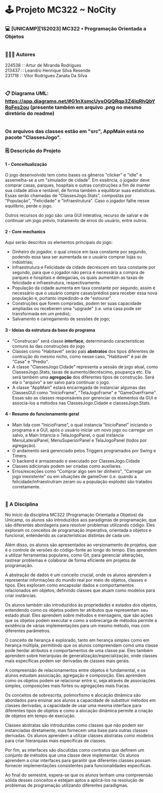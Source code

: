 # 🕹️ Projeto MC322 ~ NoCity
### 💻 [UNICAMP][1S2023] MC322 • Programação Orientada a Objetos

#

### 🧑‍🤝‍🧑 Autores

224538 ∷ Artur de Miranda Rodrigues  
213437 ∷ Leandro Henrique Silva Resende  
231718 ∷ Vitor Rodrigues Zanata Da Silva

#
### 📋 Diagrama UML: https://app.diagrams.net/#G1nXsmcUysOQQRqp3Z4IqRhQbYRoFes2ou  (presente também em arquivo .png no mesmo diretório do readme)
#


### Os arquivos das classes estão em "src", AppMain está no pacote "ClassesJogo".


### 🗒️ Descrição do Projeto
#### 1 - Conceitualização
O jogo desenvolvido tem como bases os gêneros "clicker" e "idle" e assemelha-se a um "simulador de cidade". Em essência, o jogador deve comprar casas, parques, hospitais e outras construções a fim de manter sua cidade ativa e rentável, de forma também a equilibrar suas estatísticas. Essas serão chamadas de "ClassesJogo.Stats", compostas por "População", "Felicidade" e "Infraestrutura". Caso o jogador falhe nesse equilíbrio, perde o jogo.

Outros recursos do jogo são: uma GUI interativa, recurso de salvar e de continuar um jogo prévio, tratamento de erros do usuário, entre outros.


#### 2 - Core mechanics

Aqui serão descritos os elementos principais do jogo:
- Dinheiro do jogador, o qual cresce em taxa constante por segundo, podendo essa taxa ser aumentada se o usuário comprar lojas ou indústrias;
- Infraestrutura e Felicidade da cidade decrescem em taxa constante por segundo, para que o jogador não perca é necessária a compra de parques e hospitais e delegacias, os quais aumentam as taxas de felicidade e infraestrutura, respectivamente.
- População da cidade aumenta em taxa constante por segundo, assim é necessário que o usuário compre casas/prédios para receber essa nova população e, portanto impedindo-a de "estourar".
- Construções que forem compradas, podem ter suas capacidade ampliadas ou receberem uma "upgrade" (i.e. uma casa pode ser transformada em um prédio);
- Salvamento e carregamento de sessões de jogo;

#### 3 - Ideias da estrutura da base do programa

- "Construcao" será classe **interface**, determinando características comuns às das construções do jogo
- Classes como "Habitavel" serão pais **abstratos** dos tipos diferentes de contrução do mesmo nicho, como nesse caso, "Habitavel" é pai de "Casa" e "Predio".
- A classe "ClassesJogo.Cidade" representa a sessão de jogo atual, como ClassesJogo.Stats, taxas de aumento/decréscimo, poupança etc. Ela será também uma **agregação** dos diferentes tipos de construção. Será ela o "arquivo" a ser salvo para continuar o jogo.
- A classe "AppMain" estará encarregada de instanciar algumas das ClassesGUI como "InicioFrame", "TelaJogoFrame" e "GameOverFrame". Essas são as classes responsáveis por gerenciar os elementos da GUI e associa-los a métodos nas ClassesJogo.Cidade e classesJogo.Stats.

#### 4 - Resumo do funcionamento geral
- Main lida com "InicioFrame", o qual instancia "InicioPanel"  iniciando o programa e a GUI, após o usuário iniciar um novo jogo ou carregar um salvo, a Main Intancia o TelaJogoPanel, o qual instancia MenuLateralPanel, MenuSuperiorPanel e TelaJogoPanel (todos por agregação).
- O andamento será gerenciado pelos Triggers programados por Swing e Timers.
- O backend é armazenado e executado por ClassesJogo.Cidade
- Classes adicionais podem ser criadas como auxiliares.
- Erros/exceções como "Comprar algo sem ter dinheiro", "Carregar um jogo inexistente" ou em situações de gameOver (i.e. quando a felicidade/infraestrutram zeram ou a população explode) são tratados corretamente.


#

### 📔 A Disciplina

No início da disciplina MC322 (Programação Orientada a Objetos) da Unicamp, os alunos são introduzidos aos paradigmas de programação, que são diferentes abordagens para resolver problemas utilizando código. Eles exploram os conceitos de programação imperativa, orientada a objetos e funcional, entendendo as características distintas de cada um.

Além disso, os alunos são apresentados ao versionamento de projetos, que é o controle de versões do código-fonte ao longo do tempo. Eles aprendem a utilizar ferramentas populares, como Git, para gerenciar alterações, rastrear problemas e colaborar de forma eficiente em projetos de programação.

A abstração de dados é um conceito crucial, onde os alunos aprendem a representar informações do mundo real por meio de objetos, classes e tipos. Eles exploram como encapsular dados e comportamentos relacionados em objetos, definindo classes que atuam como modelos para criar instâncias.

Os alunos também são introduzidos às propriedades e estados dos objetos, entendendo como os objetos podem ter atributos que representam seu estado atual. Eles aprendem sobre métodos e mensagens, que são ações que os objetos podem executar e como a sobrecarga de métodos permite a existência de várias implementações para um mesmo método, mas com diferentes parâmetros.

O conceito de herança é explorado, tanto em herança simples como em herança múltipla, permitindo que os alunos compreendam como uma classe pode herdar atributos e comportamentos de uma classe pai. Eles também aprendem sobre hierarquias de generalização/especialização, onde classes mais específicas podem ser derivadas de classes mais gerais.

A compreensão de relacionamentos entre objetos é fundamental, e os alunos estudam associação, agregação e composição. Eles aprendem como os objetos podem se relacionar entre si, seja através de associações simples, composições mais fortes ou agregações mais fracas.

Os conceitos de sobrescrita, polimorfismo e alocação dinâmica são abordados para ensinar aos alunos a capacidade de substituir métodos em classes derivadas, a capacidade de usar uma mesma interface para diferentes tipos de objetos e como a alocação dinâmica permite a criação de objetos em tempo de execução.

Classes abstratas são introduzidas como classes que não podem ser instanciadas diretamente, mas fornecem uma base para outras classes derivadas. Os alunos aprendem a utilizar classes abstratas como modelos para criar hierarquias mais específicas de classes.

Por fim, as interfaces são discutidas como contratos que definem um conjunto de métodos que uma classe deve implementar. Os alunos aprendem a criar interfaces para garantir que diferentes classes possam fornecer implementações consistentes para funcionalidades específicas.

Ao final do semestre, espera-se que os alunos tenham uma compreensão sólida desses conceitos e estejam aptos a aplicá-los na resolução de problemas de programação utilizando diferentes paradigmas.
